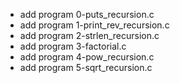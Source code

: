 - add program 0-puts_recursion.c
- add program 1-print_rev_recursion.c
- add program 2-strlen_recursion.c
- add program 3-factorial.c
- add program 4-pow_recursion.c
- add program 5-sqrt_recursion.c

